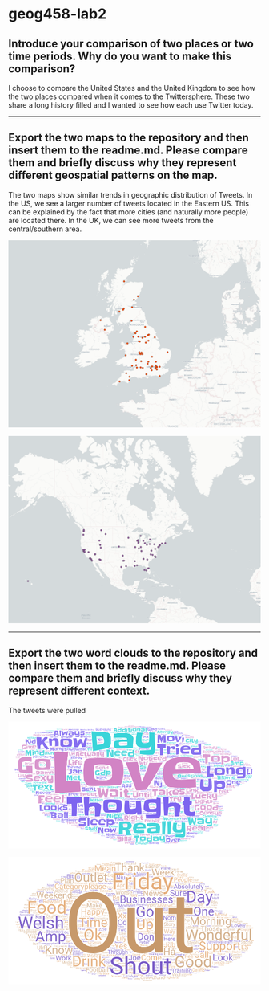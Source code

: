 # geog458-lab2

## Introduce your comparison of two places or two time periods. Why do you want to make this comparison?

I choose to compare the United States and the United Kingdom to see how the two places compared when it comes to the Twittersphere. These two share a long history filled and I wanted to see how each use Twitter today.

---

## Export the two maps to the repository and then insert them to the readme.md. Please compare them and briefly discuss why they represent different geospatial patterns on the map.

The two maps show similar trends in geographic distribution of Tweets. In the US, we see a larger number of tweets located in the Eastern US. This can be explained by the fact that more cities (and naturally more people) are located there. In the UK, we can see more tweets from the central/southern area.

![UK Map](./img/uk-map.png)

![US Map](./img/us-map.png)

---

## Export the two word clouds to the repository and then insert them to the readme.md. Please compare them and briefly discuss why they represent different context.

The tweets were pulled 

![US Wordcloud](./img/Word_Art-US.png)

![UK Wordcloud](./img/Word_Art_UK.png)